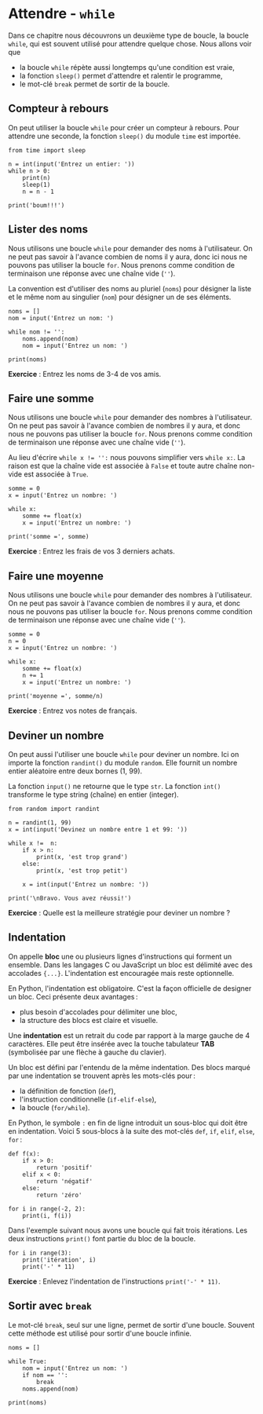 # Attendre - `while`

Dans ce chapitre nous découvrons un deuxième type de boucle, la boucle `while`, qui est souvent utilisé pour attendre quelque chose. Nous allons voir que

- la boucle `while` répète aussi longtemps qu'une condition est vraie,
- la fonction `sleep()` permet d'attendre et ralentir le programme,
- le mot-clé `break` permet de sortir de la boucle.

## Compteur à rebours

On peut utiliser la boucle `while` pour créer un compteur à rebours.
Pour attendre une seconde, la fonction `sleep()` du module `time` est importée.

```{codeplay}
from time import sleep

n = int(input('Entrez un entier: '))
while n > 0:
    print(n)
    sleep(1)
    n = n - 1

print('boum!!!')
```

## Lister des noms

Nous utilisons une boucle `while` pour demander des noms à l'utilisateur.
On ne peut pas savoir à l'avance combien de noms il y aura, donc ici nous ne pouvons pas utiliser la boucle `for`.  Nous prenons comme condition de terminaison une réponse avec une chaîne vide (`''`).

La convention est d'utiliser des noms au pluriel (`noms`) pour désigner la liste et le même nom au singulier (`nom`) pour désigner un de ses éléments.

```{codeplay}
noms = []
nom = input('Entrez un nom: ')

while nom != '':
    noms.append(nom)
    nom = input('Entrez un nom: ')
    
print(noms)
```

**Exercice** : Entrez les noms de 3-4 de vos amis.

## Faire une somme

Nous utilisons une boucle `while` pour demander des nombres à l'utilisateur.
On ne peut pas savoir à l'avance combien de nombres il y aura, et donc nous ne pouvons pas utiliser la boucle `for`. Nous prenons comme condition de terminaison une réponse avec une chaîne vide (`''`).

Au lieu d'écrire `while x != '':` nous pouvons simplifier vers  `while x:`.
La raison est que la chaîne vide est associée à `False` et toute autre chaîne non-vide est associée à `True`.

```{codeplay}
somme = 0
x = input('Entrez un nombre: ')

while x:
    somme += float(x)
    x = input('Entrez un nombre: ')
    
print('somme =', somme)
```

**Exercice** : Entrez les frais de vos 3 derniers achats.

## Faire une moyenne

Nous utilisons une boucle `while` pour demander des nombres à l'utilisateur.
On ne peut pas savoir à l'avance combien de nombres il y aura, et donc nous ne pouvons pas utiliser la boucle `for`.  Nous prenons comme condition de terminaison une réponse avec une chaîne vide (`''`).

```{codeplay}
somme = 0
n = 0
x = input('Entrez un nombre: ')

while x:
    somme += float(x)
    n += 1
    x = input('Entrez un nombre: ')
    
print('moyenne =', somme/n)
```

**Exercice** : Entrez vos notes de français.

## Deviner un nombre

On peut aussi l'utiliser une boucle `while` pour deviner un nombre.
Ici on importe la fonction `randint()` du module `random`.
Elle fournit un nombre entier aléatoire entre deux bornes (1, 99).

La fonction `input()` ne retourne que le type `str`.
La fonction `int()` transforme le type string (chaîne) en entier (integer).

```{codeplay}
from random import randint

n = randint(1, 99)
x = int(input('Devinez un nombre entre 1 et 99: '))

while x !=  n:
    if x > n:
        print(x, 'est trop grand')
    else:
        print(x, 'est trop petit')
        
    x = int(input('Entrez un nombre: '))

print('\nBravo. Vous avez réussi!')
```

**Exercice** : Quelle est la meilleure stratégie pour deviner un nombre ?

## Indentation

On appelle **bloc** une ou plusieurs lignes d'instructions qui forment un ensemble.
Dans les langages C ou JavaScript un bloc est délimité avec des accolades `{...}`.
L'indentation est encouragée mais reste optionnelle.

En Python, l'indentation est obligatoire. C'est la façon officielle de designer un bloc.
Ceci présente deux avantages :

- plus besoin d'accolades pour délimiter une bloc,
- la structure des blocs est claire et visuelle.

Une **indentation** est un retrait du code par rapport à la marge gauche de 4 caractères.
Elle peut être insérée avec la touche tabulateur **TAB** (symbolisée par une flèche à gauche du clavier).

Un bloc est défini par l'entendu de la même indentation.
Des blocs marqué par une indentation se trouvent après les mots-clés pour :

- la définition de fonction (`def`),
- l'instruction conditionnelle (`if-elif-else`),
- la boucle (`for/while`).

En Python, le symbole `:` en fin de ligne introduit un sous-bloc qui doit être en indentation.
Voici 5 sous-blocs à la suite des mot-clés `def`, `if`, `elif`, `else`, `for` :

```{codeplay}
def f(x):
    if x > 0:
        return 'positif'
    elif x < 0:
        return 'négatif'
    else:
        return 'zéro'

for i in range(-2, 2):
    print(i, f(i)) 
```

Dans l'exemple suivant nous avons une boucle qui fait trois itérations.
Les deux instructions `print()` font partie du bloc de la boucle.

```{codeplay}
for i in range(3):
    print('itération', i)
    print('-' * 11)
```

**Exercice** : Enlevez l'indentation de l'instructions `print('-' * 11)`.

## Sortir avec `break`

Le mot-clé `break`, seul sur une ligne, permet de sortir d'une boucle.
Souvent cette méthode est utilisé pour sortir d'une boucle infinie.

```{codeplay}
noms = []

while True:
    nom = input('Entrez un nom: ')
    if nom == '':
        break
    noms.append(nom)
    
print(noms)
```
